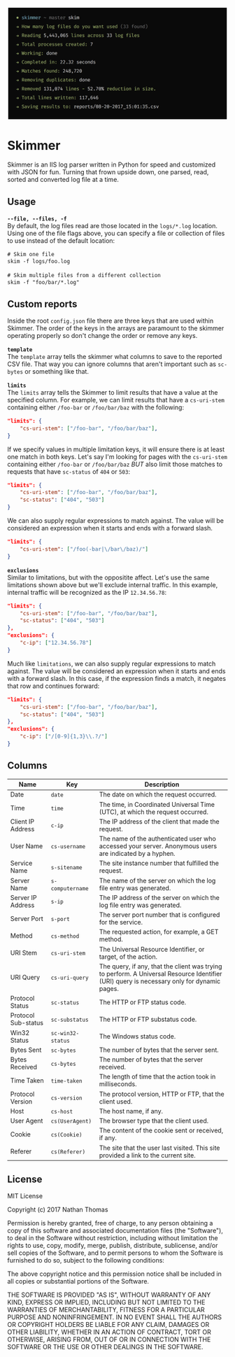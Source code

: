 <p align="center">
    <img src="screenshot.png" width="500">
</p>

# Skimmer
Skimmer is an IIS log parser written in Python for speed and customized with JSON for fun. Turning that frown upside down, one parsed, read, sorted and converted log file at a time.

## Usage

**`--file, --files, -f`**  
By default, the log files read are those located in the `logs/*.log` location. Using one of the file flags above, you can specify a file or collection of files to use instead of the default location:

``` shell
# Skim one file
skim -f logs/foo.log

# Skim multiple files from a different collection
skim -f "foo/bar/*.log"
```

## Custom reports
Inside the root `config.json` file there are three keys that are used within Skimmer. The order of the keys in the arrays are paramount to the skimmer operating properly so don't change the order or remove any keys.

**`template`**  
The `template` array tells the skimmer what columns to save to the reported CSV file. That way you can ignore columns that aren't important such as `sc-bytes` or something like that.

**`limits`**  
The `limits` array tells the Skimmer to limit results that have a value at the specified column. For example, we can limit results that have a `cs-uri-stem` containing either `/foo-bar` or `/foo/bar/baz` with the following:

``` json
"limits": {
    "cs-uri-stem": ["/foo-bar", "/foo/bar/baz"],
}
```

If we specify values in multiple limitation keys, it will ensure there is at least one match in both keys. Let's say I'm looking for pages with the `cs-uri-stem` containing either `/foo-bar` or `/foo/bar/baz` _BUT_ also limit those matches to requests that have `sc-status` of `404` or `503`:

``` json
"limits": {
    "cs-uri-stem": ["/foo-bar", "/foo/bar/baz"],
    "sc-status": ["404", "503"]
}
```

We can also supply regular expressions to match against. The value will be considered an expression when it starts and ends with a forward slash.

``` json
"limits": {
    "cs-uri-stem": ["/foo(-bar|\/bar\/baz)/"]
}
```


**`exclusions`**  
Similar to limitations, but with the oppositite affect. Let's use the same limitations shown above but we'll exclude internal traffic. In this example, internal traffic will be recognized as the IP `12.34.56.78`:

``` json
"limits": {
    "cs-uri-stem": ["/foo-bar", "/foo/bar/baz"],
    "sc-status": ["404", "503"]
},
"exclusions": {
    "c-ip": ["12.34.56.78"]
}
```

Much like `limitations`, we can also supply regular expressions to match against. The value will be considered an expression when it starts and ends with a forward slash. In this case, if the expression finds a match, it negates that row and continues forward:

``` json
"limits": {
    "cs-uri-stem": ["/foo-bar", "/foo/bar/baz"],
    "sc-status": ["404", "503"]
},
"exclusions": {
    "c-ip": ["/[0-9]{1,3}\\.?/"]
}
```

## Columns
| Name                | Key               | Description                                                                                                                                |
|---------------------|-------------------|--------------------------------------------------------------------------------------------------------------------------------------------|
| Date                | `date`            | The date on which the request occurred.                                                                                                    |
| Time                | `time`            | The time, in Coordinated Universal Time (UTC), at which the request occurred.                                                              |
| Client IP Address   | `c-ip`            | The IP address of the client that made the request.                                                                                        |
| User Name           | `cs-username`     | The name of the authenticated user who accessed your server. Anonymous users are indicated by a hyphen.                                    |
| Service Name        | `s-sitename`      | The site instance number that fulfilled the request.                                                                                       |
| Server Name         | `s-computername`  | The name of the server on which the log file entry was generated.                                                                          |
| Server IP Address   | `s-ip`            | The IP address of the server on which the log file entry was generated.                                                                    |
| Server Port         | `s-port`          | The server port number that is configured for the service.                                                                                 |
| Method              | `cs-method`       | The requested action, for example, a GET method.                                                                                           |
| URI Stem            | `cs-uri-stem`     | The Universal Resource Identifier, or target, of the action.                                                                               |
| URI Query           | `cs-uri-query`    | The query, if any, that the client was trying to perform. A Universal Resource Identifier (URI) query is necessary only for dynamic pages. |
| Protocol Status     | `sc-status`       | The HTTP or FTP status code.                                                                                                               |
| Protocol Sub-status | `sc-substatus`    | The HTTP or FTP substatus code.                                                                                                            |
| Win32 Status        | `sc-win32-status` | The Windows status code.                                                                                                                   |
| Bytes Sent          | `sc-bytes`        | The number of bytes that the server sent.                                                                                                  |
| Bytes Received      | `cs-bytes`        | The number of bytes that the server received.                                                                                              |
| Time Taken          | `time-taken`      | The length of time that the action took in milliseconds.                                                                                   |
| Protocol Version    | `cs-version`      | The protocol version, HTTP or FTP, that the client used.                                                                                   |
| Host                | `cs-host`         | The host name, if any.                                                                                                                     |
| User Agent          | `cs(UserAgent)`   | The browser type that the client used.                                                                                                     |
| Cookie              | `cs(Cookie)`      | The content of the cookie sent or received, if any.                                                                                        |
| Referer             | `cs(Referer)`     | The site that the user last visited. This site provided a link to the current site.                                                        |

## License

MIT License

Copyright (c) 2017 Nathan Thomas

Permission is hereby granted, free of charge, to any person obtaining a copy
of this software and associated documentation files (the "Software"), to deal
in the Software without restriction, including without limitation the rights
to use, copy, modify, merge, publish, distribute, sublicense, and/or sell
copies of the Software, and to permit persons to whom the Software is
furnished to do so, subject to the following conditions:

The above copyright notice and this permission notice shall be included in all
copies or substantial portions of the Software.

THE SOFTWARE IS PROVIDED "AS IS", WITHOUT WARRANTY OF ANY KIND, EXPRESS OR
IMPLIED, INCLUDING BUT NOT LIMITED TO THE WARRANTIES OF MERCHANTABILITY,
FITNESS FOR A PARTICULAR PURPOSE AND NONINFRINGEMENT. IN NO EVENT SHALL THE
AUTHORS OR COPYRIGHT HOLDERS BE LIABLE FOR ANY CLAIM, DAMAGES OR OTHER
LIABILITY, WHETHER IN AN ACTION OF CONTRACT, TORT OR OTHERWISE, ARISING FROM,
OUT OF OR IN CONNECTION WITH THE SOFTWARE OR THE USE OR OTHER DEALINGS IN THE
SOFTWARE.